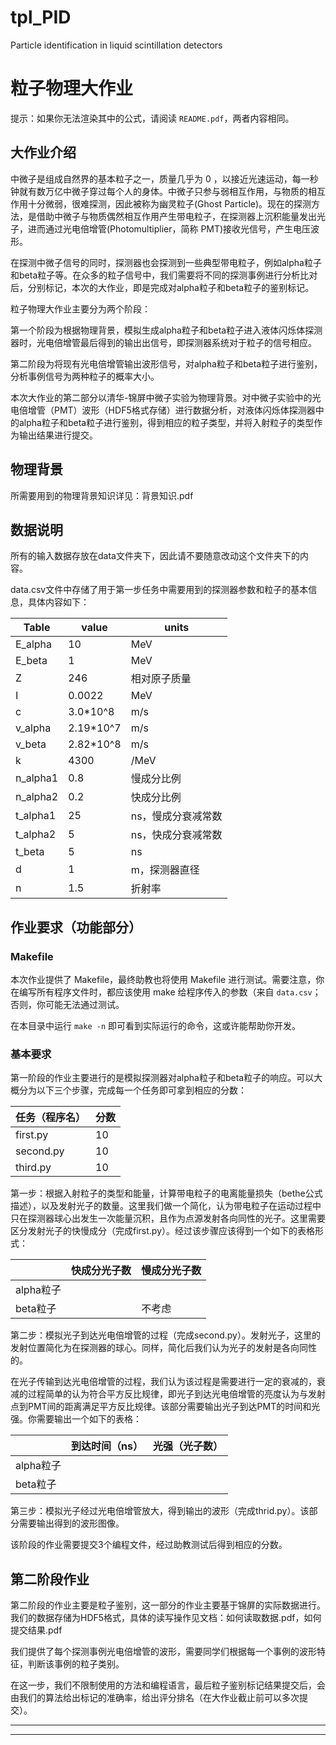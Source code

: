 # tpl_PID
Particle identification in liquid scintillation detectors
# 粒子物理大作业



提示：如果你无法渲染其中的公式，请阅读 `README.pdf`，两者内容相同。

## 大作业介绍

中微子是组成自然界的基本粒子之一，质量几乎为 0 ，以接近光速运动，每一秒钟就有数万亿中微子穿过每个人的身体。中微子只参与弱相互作用，与物质的相互作用十分微弱，很难探测，因此被称为幽灵粒子(Ghost Particle)。现在的探测方法，是借助中微子与物质偶然相互作用产生带电粒子，在探测器上沉积能量发出光子，进而通过光电倍增管(Photomultiplier，简称 PMT)接收光信号，产生电压波形。

在探测中微子信号的同时，探测器也会探测到一些典型带电粒子，例如alpha粒子和beta粒子等。在众多的粒子信号中，我们需要将不同的探测事例进行分析比对后，分别标记，本次的大作业，即是完成对alpha粒子和beta粒子的鉴别标记。

粒子物理大作业主要分为两个阶段：

第一个阶段为根据物理背景，模拟生成alpha粒子和beta粒子进入液体闪烁体探测器时，光电倍增管最后得到的输出出信号，即探测器系统对于粒子的信号相应。

第二阶段为将现有光电倍增管输出波形信号，对alpha粒子和beta粒子进行鉴别，分析事例信号为两种粒子的概率大小。

本次大作业的第二部分以清华-锦屏中微子实验为物理背景。对中微子实验中的光电倍增管（PMT）波形（HDF5格式存储）进行数据分析，对液体闪烁体探测器中的alpha粒子和beta粒子进行鉴别，得到相应的粒子类型，并将入射粒子的类型作为输出结果进行提交。



## 物理背景

所需要用到的物理背景知识详见：背景知识.pdf



## 数据说明

所有的输入数据存放在data文件夹下，因此请不要随意改动这个文件夹下的内容。

data.csv文件中存储了用于第一步任务中需要用到的探测器参数和粒子的基本信息，具体内容如下：

| Table    | value     | units              |
| -------- | --------- | ------------------ |
| E_alpha  | 10        | MeV                |
| E_beta   | 1         | MeV                |
| Z        | 246       | 相对原子质量       |
| I        | 0.0022    | MeV                |
| c        | 3.0*10^8  | m/s                |
| v_alpha  | 2.19*10^7 | m/s                |
| v_beta   | 2.82*10^8 | m/s                |
| k        | 4300      | /MeV               |
| n_alpha1 | 0.8       | 慢成分比例         |
| n_alpha2 | 0.2       | 快成分比例         |
| t_alpha1 | 25        | ns，慢成分衰减常数 |
| t_alpha2 | 5         | ns，快成分衰减常数 |
| t_beta   | 5         | ns                 |
| d        | 1         | m，探测器直径      |
| n        | 1.5       | 折射率             |





## 作业要求（功能部分）

### Makefile

本次作业提供了 Makefile，最终助教也将使用 Makefile 进行测试。需要注意，你在编写所有程序文件时，都应该使用 make 给程序传入的参数（来自 `data.csv`；否则，你可能无法通过测试。

在本目录中运行 `make -n` 即可看到实际运行的命令，这或许能帮助你开发。

### 基本要求

第一阶段的作业主要进行的是模拟探测器对alpha粒子和beta粒子的响应。可以大概分为以下三个步骤，完成每一个任务即可拿到相应的分数：

| 任务（程序名） | 分数 |
| -------------- | ---- |
| first.py       | 10   |
| second.py      | 10   |
| third.py       | 10   |



第一步：根据入射粒子的类型和能量，计算带电粒子的电离能量损失（bethe公式描述），以及发射光子的数量。这里我们做一个简化，认为带电粒子在运动过程中只在探测器球心出发生一次能量沉积，且作为点源发射各向同性的光子。这里需要区分发射光子的快慢成分（完成first.py）。经过该步骤应该得到一个如下的表格形式：

|           | 快成分光子数 | 慢成分光子数 |
| --------- | ------------ | ------------ |
| alpha粒子 |              |              |
| beta粒子  |              | 不考虑       |



第二步：模拟光子到达光电倍增管的过程（完成second.py）。发射光子，这里的发射位置简化为在探测器的球心。同样，简化后我们认为光子的发射是各向同性的。

在光子传输到达光电倍增管的过程，我们认为该过程是需要进行一定的衰减的，衰减的过程简单的认为符合平方反比规律，即光子到达光电倍增管的亮度认为与发射点到PMT间的距离满足平方反比规律。该部分需要输出光子到达PMT的时间和光强。你需要输出一个如下的表格：

|           | 到达时间（ns） | 光强（光子数） |
| --------- | -------------- | -------------- |
| alpha粒子 |                |                |
| beta粒子  |                |                |



第三步：模拟光子经过光电倍增管放大，得到输出的波形（完成thrid.py）。该部分需要输出得到的波形图像。

该阶段的作业需要提交3个编程文件，经过助教测试后得到相应的分数。





## 第二阶段作业

第二阶段的作业主要是粒子鉴别，这一部分的作业主要基于锦屏的实际数据进行。我们的数据存储为HDF5格式，具体的读写操作见文档：如何读取数据.pdf，如何提交结果.pdf

我们提供了每个探测事例光电倍增管的波形，需要同学们根据每一个事例的波形特征，判断该事例的粒子类别。

在这一步，我们不限制使用的方法和编程语言，最后粒子鉴别标记结果提交后，会由我们的算法给出标记的准确率，给出评分排名（在大作业截止前可以多次提交）。



___

---
